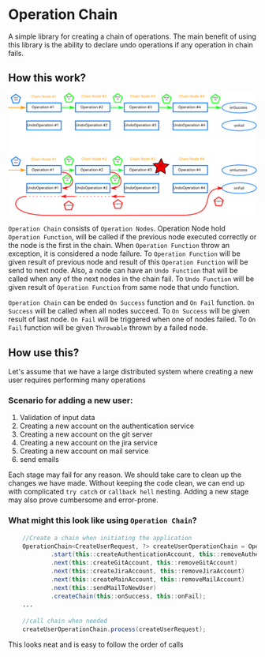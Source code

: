 # Operation Chain
A simple library for creating a chain of operations. 
The main benefit of using this library is the ability to declare undo operations if any operation in chain fails.


## How this work?
![image](./doc/image_1.svg)

`Operation Chain` consists of `Operation Nodes`. Operation Node hold `Operation Function`, 
will be called if the previous node executed correctly or the node is the first in the chain. 
When `Operation Function` throw an exception, it is considered a node failure.
To `Operation Function` will be given result of previous node and result of this `Operation Function` will be send to 
next node.
Also, a node can have an `Undo Function` that will be called when any of the next nodes in the chain fail.
To `Undo Function` will be given result of `Operation Function` from same node that undo function.

`Operation Chain` can be ended `On Success` function and `On Fail` function. `On Success` will be called when all
nodes succeed. To `On Success` will be given result of last node. `On Fail` will be triggered when one of nodes failed.
To `On Fail` function will be given `Throwable` thrown by a failed node.

## How use this?
Let's assume that we have a large distributed system where creating a new user requires performing many operations

### Scenario for adding a new user:
1. Validation of input data
2. Creating a new account on the authentication service
3. Creating a new account on the git server
4. Creating a new account on the jira service
5. Creating a new account on mail service
6. send emails

Each stage may fail for any reason. We should take care to clean up the changes we have made.
Without keeping the code clean, we can end up with complicated `try catch` or `callback hell` nesting.
Adding a new stage may also prove cumbersome and error-prone.

### What might this look like using `Operation Chain`?
```java
    //Create a chain when initiating the application
    OperationChain<CreateUserRequest, ?> createUserOperationChain = OperationChain
            .start(this::createAuthenticationAccount, this::removeAuthenticationAccout)
            .next(this::createGitAccount, this::removeGitAccount)
            .next(this::createJiraAccount, this::removeJiraAccount)
            .next(this::createMainAccount, this::removeMailAccount)
            .next(this::sendMailToNewUser)
            .createChain(this::onSuccess, this::onFail);
    ...
        
    //call chain when needed
    createUserOperationChain.process(createUserRequest);
```

This looks neat and is easy to follow the order of calls